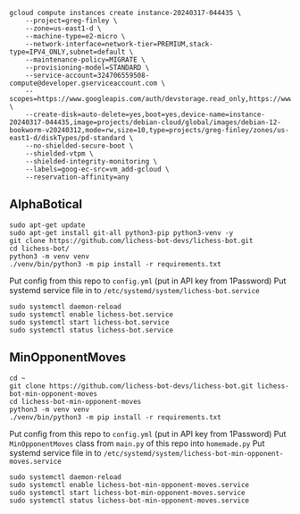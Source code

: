 ```
gcloud compute instances create instance-20240317-044435 \
    --project=greg-finley \
    --zone=us-east1-d \
    --machine-type=e2-micro \
    --network-interface=network-tier=PREMIUM,stack-type=IPV4_ONLY,subnet=default \
    --maintenance-policy=MIGRATE \
    --provisioning-model=STANDARD \
    --service-account=324706559508-compute@developer.gserviceaccount.com \
    --scopes=https://www.googleapis.com/auth/devstorage.read_only,https://www.googleapis.com/auth/logging.write,https://www.googleapis.com/auth/monitoring.write,https://www.googleapis.com/auth/servicecontrol,https://www.googleapis.com/auth/service.management.readonly,https://www.googleapis.com/auth/trace.append \
    --create-disk=auto-delete=yes,boot=yes,device-name=instance-20240317-044435,image=projects/debian-cloud/global/images/debian-12-bookworm-v20240312,mode=rw,size=10,type=projects/greg-finley/zones/us-east1-d/diskTypes/pd-standard \
    --no-shielded-secure-boot \
    --shielded-vtpm \
    --shielded-integrity-monitoring \
    --labels=goog-ec-src=vm_add-gcloud \
    --reservation-affinity=any
```

## AlphaBotical

```shell
sudo apt-get update
sudo apt-get install git-all python3-pip python3-venv -y
git clone https://github.com/lichess-bot-devs/lichess-bot.git
cd lichess-bot/
python3 -m venv venv
./venv/bin/python3 -m pip install -r requirements.txt
```

Put config from this repo to `config.yml` (put in API key from 1Password)
Put systemd service file in to `/etc/systemd/system/lichess-bot.service`

```shell
sudo systemctl daemon-reload
sudo systemctl enable lichess-bot.service
sudo systemctl start lichess-bot.service
sudo systemctl status lichess-bot.service
```

## MinOpponentMoves

```shell
cd ~
git clone https://github.com/lichess-bot-devs/lichess-bot.git lichess-bot-min-opponent-moves
cd lichess-bot-min-opponent-moves
python3 -m venv venv
./venv/bin/python3 -m pip install -r requirements.txt
```

Put config from this repo to `config.yml` (put in API key from 1Password)
Put `MinOpponentMoves` class from `main.py` of this repo into `homemade.py`
Put systemd service file in to `/etc/systemd/system/lichess-bot-min-opponent-moves.service`

```shell
sudo systemctl daemon-reload
sudo systemctl enable lichess-bot-min-opponent-moves.service
sudo systemctl start lichess-bot-min-opponent-moves.service
sudo systemctl status lichess-bot-min-opponent-moves.service
```
